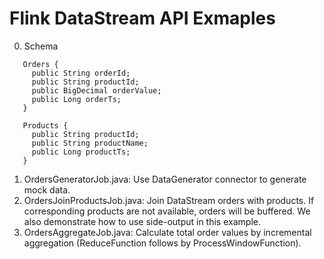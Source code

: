 # Flink DataStream API Exmaples

0. Schema
```
   Orders {
     public String orderId;
     public String productId;
     public BigDecimal orderValue;
     public Long orderTs;
   }
   
   Products {
     public String productId;
     public String productName;
     public Long productTs;
   }
```

1. OrdersGeneratorJob.java: Use DataGenerator connector to generate mock data.
2. OrdersJoinProductsJob.java: Join DataStream orders with products. If corresponding products are not available, orders will be buffered. We also demonstrate how to use side-output in this example.
3. OrdersAggregateJob.java: Calculate total order values by incremental aggregation (ReduceFunction follows by ProcessWindowFunction).